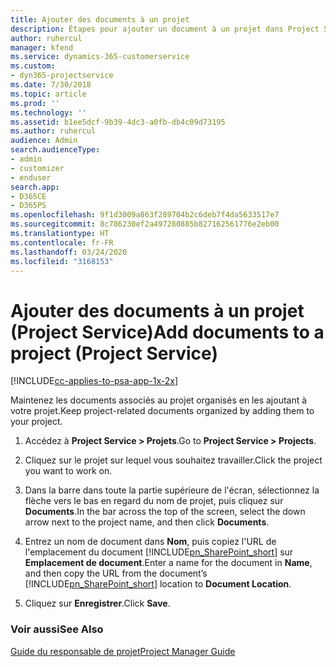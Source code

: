 ```yaml
---
title: Ajouter des documents à un projet
description: Étapes pour ajouter un document à un projet dans Project Service
author: ruhercul
manager: kfend
ms.service: dynamics-365-customerservice
ms.custom:
- dyn365-projectservice
ms.date: 7/30/2018
ms.topic: article
ms.prod: ''
ms.technology: ''
ms.assetid: b1ee5dcf-9b39-4dc3-a0fb-db4c09d73195
ms.author: ruhercul
audience: Admin
search.audienceType:
- admin
- customizer
- enduser
search.app:
- D365CE
- D365PS
ms.openlocfilehash: 9f1d3009a863f289704b2c6deb7f4da5633517e7
ms.sourcegitcommit: 8c786230ef2a497280885b827162561776e2eb00
ms.translationtype: HT
ms.contentlocale: fr-FR
ms.lasthandoff: 03/24/2020
ms.locfileid: "3168153"
---
```

# <a name="add-documents-to-a-project-project-service"></a><span data-ttu-id="7ed9d-103">Ajouter des documents à un projet (Project Service)</span><span class="sxs-lookup"><span data-stu-id="7ed9d-103">Add documents to a project (Project Service)</span></span>

[!INCLUDE[cc-applies-to-psa-app-1x-2x](../includes/cc-applies-to-psa-app-1x-2x.md)]

<span data-ttu-id="7ed9d-104">Maintenez les documents associés au projet organisés en les ajoutant à votre projet.</span><span class="sxs-lookup"><span data-stu-id="7ed9d-104">Keep project-related documents organized by adding them to your project.</span></span>  
  
1. <span data-ttu-id="7ed9d-105">Accédez à **Project Service > Projets**.</span><span class="sxs-lookup"><span data-stu-id="7ed9d-105">Go to **Project Service > Projects**.</span></span>  
  
2. <span data-ttu-id="7ed9d-106">Cliquez sur le projet sur lequel vous souhaitez travailler.</span><span class="sxs-lookup"><span data-stu-id="7ed9d-106">Click the project you want to work on.</span></span>  
  
3. <span data-ttu-id="7ed9d-107">Dans la barre dans toute la partie supérieure de l'écran, sélectionnez la flèche vers le bas en regard du nom de projet, puis cliquez sur **Documents**.</span><span class="sxs-lookup"><span data-stu-id="7ed9d-107">In the bar across the top of the screen, select the down arrow next to the project name, and then click **Documents**.</span></span>  
  
4. <span data-ttu-id="7ed9d-108">Entrez un nom de document dans **Nom**, puis copiez l'URL de l'emplacement du document [!INCLUDE[pn_SharePoint_short](../includes/pn-sharepoint-short.md)] sur **Emplacement de document**.</span><span class="sxs-lookup"><span data-stu-id="7ed9d-108">Enter a name for the document in **Name**,  and then copy the URL from the document’s [!INCLUDE[pn_SharePoint_short](../includes/pn-sharepoint-short.md)] location to **Document Location**.</span></span>  
  
5. <span data-ttu-id="7ed9d-109">Cliquez sur **Enregistrer**.</span><span class="sxs-lookup"><span data-stu-id="7ed9d-109">Click **Save**.</span></span>  
  
### <a name="see-also"></a><span data-ttu-id="7ed9d-110">Voir aussi</span><span class="sxs-lookup"><span data-stu-id="7ed9d-110">See Also</span></span>  
 [<span data-ttu-id="7ed9d-111">Guide du responsable de projet</span><span class="sxs-lookup"><span data-stu-id="7ed9d-111">Project Manager Guide</span></span>](../project-service/project-manager-guide.md)
